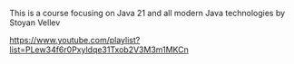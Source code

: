 This is a course focusing on Java 21 and all modern Java technologies by Stoyan Vellev

https://www.youtube.com/playlist?list=PLew34f6r0Pxyldqe31Txob2V3M3m1MKCn